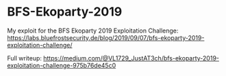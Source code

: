 # BFS-Ekoparty-2019

My exploit for the BFS Ekoparty 2019 Exploitation Challenge:
https://labs.bluefrostsecurity.de/blog/2019/09/07/bfs-ekoparty-2019-exploitation-challenge/

Full writeup:
https://medium.com/@VL1729_JustAT3ch/bfs-ekoparty-2019-exploitation-challenge-975b76de45c0
